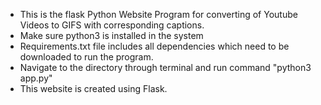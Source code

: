 - This is the flask Python Website Program for converting of Youtube Videos to GIFS with corresponding captions.
- Make sure python3 is installed in the system
- Requirements.txt file includes all dependencies which need to be downloaded to run the program.
- Navigate to the directory through terminal and run command "python3 app.py"
- This website is created using Flask.